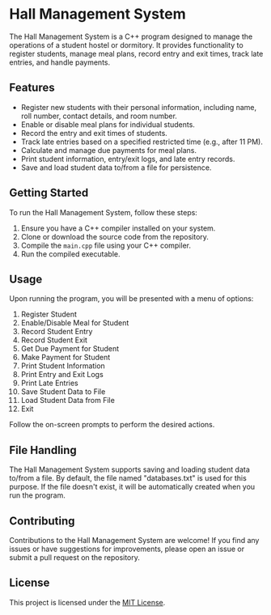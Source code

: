 # Hall Management System

The Hall Management System is a C++ program designed to manage the operations of a student hostel or dormitory. It provides functionality to register students, manage meal plans, record entry and exit times, track late entries, and handle payments.

## Features

- Register new students with their personal information, including name, roll number, contact details, and room number.
- Enable or disable meal plans for individual students.
- Record the entry and exit times of students.
- Track late entries based on a specified restricted time (e.g., after 11 PM).
- Calculate and manage due payments for meal plans.
- Print student information, entry/exit logs, and late entry records.
- Save and load student data to/from a file for persistence.

## Getting Started

To run the Hall Management System, follow these steps:

1. Ensure you have a C++ compiler installed on your system.
2. Clone or download the source code from the repository.
3. Compile the `main.cpp` file using your C++ compiler.
4. Run the compiled executable.

## Usage

Upon running the program, you will be presented with a menu of options:

1. Register Student
2. Enable/Disable Meal for Student
3. Record Student Entry
4. Record Student Exit
5. Get Due Payment for Student
6. Make Payment for Student
7. Print Student Information
8. Print Entry and Exit Logs
9. Print Late Entries
10. Save Student Data to File
11. Load Student Data from File
0. Exit

Follow the on-screen prompts to perform the desired actions.

## File Handling

The Hall Management System supports saving and loading student data to/from a file. By default, the file named "databases.txt" is used for this purpose. If the file doesn't exist, it will be automatically created when you run the program.

## Contributing

Contributions to the Hall Management System are welcome! If you find any issues or have suggestions for improvements, please open an issue or submit a pull request on the repository.

## License

This project is licensed under the [MIT License](LICENSE).
